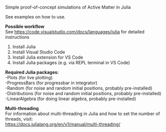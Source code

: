 Simple proof-of-concept simulations of Active Matter in Julia  

See examples on how to use.  

**Possible workflow**  
See https://code.visualstudio.com/docs/languages/julia for detailed instructions  
1) Install Julia  
2) Install Visual Studio Code  
3) Install Julia extension for VS Code
4) Install Julia packages (e.g. via REPL terminal in VS Code) 


**Required Julia packages:**  
-Plots (for live plotting)  
-ProgressBars (for progressbar in integrator)  
-Random (for noise and random initial positions, probably pre-installed)  
-Distributions (for noise and random initial positions, probably pre-installed)  
-LinearAlgebra (for doing linear algebra, probably pre-installed)  

**Multi-threading**  
For information about multi-threading in Julia and how to set the number of threads, visit:  
https://docs.julialang.org/en/v1/manual/multi-threading/  


